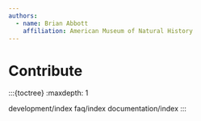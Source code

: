 ```yaml
---
authors:
  - name: Brian Abbott
    affiliation: American Museum of Natural History
---
```



# Contribute





:::{toctree}
:maxdepth: 1

development/index
faq/index
documentation/index
:::

